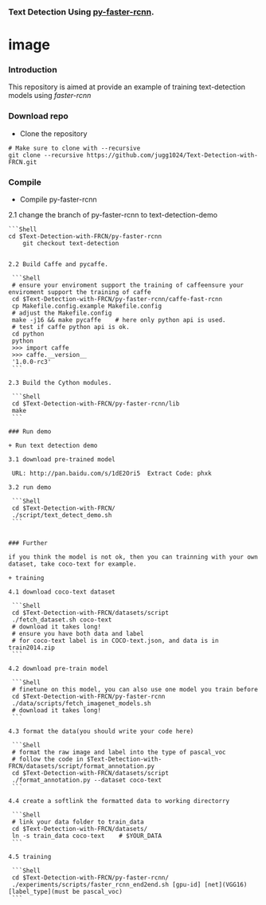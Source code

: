 ### Text Detection Using [py-faster-rcnn](https://github.com/rbgirshick/py-faster-rcnn/blob/master/README.md).

# image #

### Introduction

This repository is aimed at provide an example of training text-detection models using *faster-rcnn*

### Download repo 

  + Clone the repository
  
  ```Shell
  # Make sure to clone with --recursive
  git clone --recursive https://github.com/jugg1024/Text-Detection-with-FRCN.git
  ```

### Compile

  + Compile py-faster-rcnn

  2.1 change the branch of py-faster-rcnn to text-detection-demo

	```Shell
	cd $Text-Detection-with-FRCN/py-faster-rcnn
    	git checkout text-detection
   ```

  2.2 Build Caffe and pycaffe.

 	```Shell
	# ensure your enviroment support the training of caffeensure your enviroment support the training of caffe
	cd $Text-Detection-with-FRCN/py-faster-rcnn/caffe-fast-rcnn
	cp Makefile.config.example Makefile.config
	# adjust the Makefile.config
	make -j16 && make pycaffe    # here only python api is used.
	# test if caffe python api is ok.
	cd python
	python
	>>> import caffe
	>>> caffe.__version__
	'1.0.0-rc3'
	```

  2.3 Build the Cython modules.

 	```Shell
	cd $Text-Detection-with-FRCN/py-faster-rcnn/lib
	make
	```
	
### Run demo

  + Run text detection demo

  3.1 download pre-trained model

	URL: http://pan.baidu.com/s/1dE2Ori5  Extract Code: phxk

  3.2 run demo

 	```Shell
	cd $Text-Detection-with-FRCN/
	./script/text_detect_demo.sh
	```


### Further

  if you think the model is not ok, then you can trainning with your own dataset, take coco-text for example.
  
  + training 

  4.1 download coco-text dataset

	```Shell
	cd $Text-Detection-with-FRCN/datasets/script
	./fetch_dataset.sh coco-text
	# download it takes long!
	# ensure you have both data and label
	# for coco-text label is in COCO-text.json, and data is in train2014.zip
	```

  4.2 download pre-train model

	```Shell
	# finetune on this model, you can also use one model you train before
	cd $Text-Detection-with-FRCN/py-faster-rcnn
	./data/scripts/fetch_imagenet_models.sh
	# download it takes long!
	```

  4.3 format the data(you should write your code here)

 	```Shell
	# format the raw image and label into the type of pascal_voc
	# follow the code in $Text-Detection-with-FRCN/datasets/script/format_annotation.py
	cd $Text-Detection-with-FRCN/datasets/script
	./format_annotation.py --dataset coco-text
	```
	
  4.4 create a softlink the formatted data to working directorry
       
 	```Shell
	# link your data folder to train_data
	cd $Text-Detection-with-FRCN/datasets/
	ln -s train_data coco-text    # $YOUR_DATA
	```       
        
  4.5 training
      
	```Shell
	cd $Text-Detection-with-FRCN/py-faster-rcnn/
	./experiments/scripts/faster_rcnn_end2end.sh [gpu-id] [net](VGG16) [label_type](must be pascal_voc)
	```
